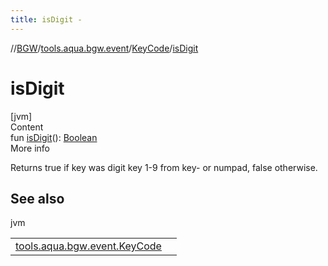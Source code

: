 ```yaml
---
title: isDigit -
---
```

//[BGW](../../../index.md)/[tools.aqua.bgw.event](../index.md)/[KeyCode](index.md)/[isDigit](is-digit.md)



# isDigit  
[jvm]  
Content  
fun [isDigit](is-digit.md)(): [Boolean](https://kotlinlang.org/api/latest/jvm/stdlib/kotlin/-boolean/index.html)  
More info  


Returns true if key was digit key 1-9 from key- or numpad, false otherwise.



## See also  
  
jvm  
  
| | |
|---|---|
| <a name="tools.aqua.bgw.event/KeyCode/isDigit/#/PointingToDeclaration/"></a>[tools.aqua.bgw.event.KeyCode](is-letter.md)| <a name="tools.aqua.bgw.event/KeyCode/isDigit/#/PointingToDeclaration/"></a>|
  
  



